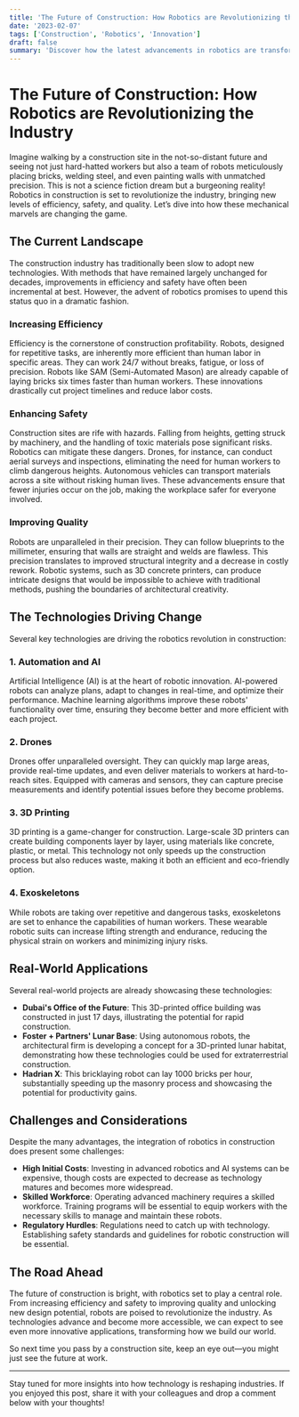 ```yaml
---
title: 'The Future of Construction: How Robotics are Revolutionizing the Industry'
date: '2023-02-07'
tags: ['Construction', 'Robotics', 'Innovation']
draft: false
summary: 'Discover how the latest advancements in robotics are transforming the construction industry, offering unparalleled efficiency, safety, and quality.'
---
```


# The Future of Construction: How Robotics are Revolutionizing the Industry

Imagine walking by a construction site in the not-so-distant future and seeing not just hard-hatted workers but also a team of robots meticulously placing bricks, welding steel, and even painting walls with unmatched precision. This is not a science fiction dream but a burgeoning reality! Robotics in construction is set to revolutionize the industry, bringing new levels of efficiency, safety, and quality. Let’s dive into how these mechanical marvels are changing the game.

## The Current Landscape

The construction industry has traditionally been slow to adopt new technologies. With methods that have remained largely unchanged for decades, improvements in efficiency and safety have often been incremental at best. However, the advent of robotics promises to upend this status quo in a dramatic fashion. 

### Increasing Efficiency

Efficiency is the cornerstone of construction profitability. Robots, designed for repetitive tasks, are inherently more efficient than human labor in specific areas. They can work 24/7 without breaks, fatigue, or loss of precision. Robots like SAM (Semi-Automated Mason) are already capable of laying bricks six times faster than human workers. These innovations drastically cut project timelines and reduce labor costs.

### Enhancing Safety

Construction sites are rife with hazards. Falling from heights, getting struck by machinery, and the handling of toxic materials pose significant risks. Robotics can mitigate these dangers. Drones, for instance, can conduct aerial surveys and inspections, eliminating the need for human workers to climb dangerous heights. Autonomous vehicles can transport materials across a site without risking human lives. These advancements ensure that fewer injuries occur on the job, making the workplace safer for everyone involved.

### Improving Quality

Robots are unparalleled in their precision. They can follow blueprints to the millimeter, ensuring that walls are straight and welds are flawless. This precision translates to improved structural integrity and a decrease in costly rework. Robotic systems, such as 3D concrete printers, can produce intricate designs that would be impossible to achieve with traditional methods, pushing the boundaries of architectural creativity.

## The Technologies Driving Change

Several key technologies are driving the robotics revolution in construction:

### 1. **Automation and AI**

Artificial Intelligence (AI) is at the heart of robotic innovation. AI-powered robots can analyze plans, adapt to changes in real-time, and optimize their performance. Machine learning algorithms improve these robots' functionality over time, ensuring they become better and more efficient with each project.

### 2. **Drones**

Drones offer unparalleled oversight. They can quickly map large areas, provide real-time updates, and even deliver materials to workers at hard-to-reach sites. Equipped with cameras and sensors, they can capture precise measurements and identify potential issues before they become problems.

### 3. **3D Printing**

3D printing is a game-changer for construction. Large-scale 3D printers can create building components layer by layer, using materials like concrete, plastic, or metal. This technology not only speeds up the construction process but also reduces waste, making it both an efficient and eco-friendly option.

### 4. **Exoskeletons**

While robots are taking over repetitive and dangerous tasks, exoskeletons are set to enhance the capabilities of human workers. These wearable robotic suits can increase lifting strength and endurance, reducing the physical strain on workers and minimizing injury risks.

## Real-World Applications

Several real-world projects are already showcasing these technologies:

- **Dubai's Office of the Future**: This 3D-printed office building was constructed in just 17 days, illustrating the potential for rapid construction.
- **Foster + Partners' Lunar Base**: Using autonomous robots, the architectural firm is developing a concept for a 3D-printed lunar habitat, demonstrating how these technologies could be used for extraterrestrial construction.
- **Hadrian X**: This bricklaying robot can lay 1000 bricks per hour, substantially speeding up the masonry process and showcasing the potential for productivity gains.

## Challenges and Considerations

Despite the many advantages, the integration of robotics in construction does present some challenges:

- **High Initial Costs**: Investing in advanced robotics and AI systems can be expensive, though costs are expected to decrease as technology matures and becomes more widespread.
- **Skilled Workforce**: Operating advanced machinery requires a skilled workforce. Training programs will be essential to equip workers with the necessary skills to manage and maintain these robots.
- **Regulatory Hurdles**: Regulations need to catch up with technology. Establishing safety standards and guidelines for robotic construction will be essential.

## The Road Ahead

The future of construction is bright, with robotics set to play a central role. From increasing efficiency and safety to improving quality and unlocking new design potential, robots are poised to revolutionize the industry. As technologies advance and become more accessible, we can expect to see even more innovative applications, transforming how we build our world.

So next time you pass by a construction site, keep an eye out—you might just see the future at work.

---

Stay tuned for more insights into how technology is reshaping industries. If you enjoyed this post, share it with your colleagues and drop a comment below with your thoughts!